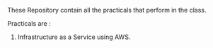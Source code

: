 These Repository contain all the practicals that perform in the class.

Practicals are :
1. Infrastructure as a Service using AWS.
